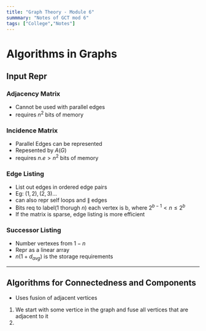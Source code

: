 ```yaml
---
title: "Graph Theory - Module 6"
summmary: "Notes of GCT mod 6"
tags: ["College","Notes"]
---
```

# Algorithms in Graphs

## Input Repr

### Adjacency Matrix
- Cannot be used with parallel edges
- requires $n^{2}$ bits of memory

### Incidence Matrix
- Parallel Edges can be represented
- Repesented by $A(G)$
- requires $n.e > n^{2}$ bits of memory
### Edge Listing
- List out edges in ordered edge pairs
- Eg: $(1,2),(2,3) \dots$
- can also repr self loops and $\parallel$ edges
- Bits req to label(1 thorugh $n$) each vertex is b, where
$2^{b-1}< n \leq 2^{b}$
- If the matrix is sparse, edge listing is more efficient

### Successor Listing
- Number vertexes from $1 - n$
- Repr as a linear array
- $n(1+d_{avg})$ is the storage requirements

---

## Algorithms for Connectedness and Components

- Uses fusion of adjacent vertices

1. We start with some vertice in the graph and fuse all vertices that are adjacent to it
2. 
